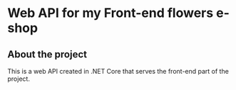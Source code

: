 # Web API for my Front-end flowers e-shop

## About the project

This is a web API created in .NET Core that serves the front-end part of the project.
